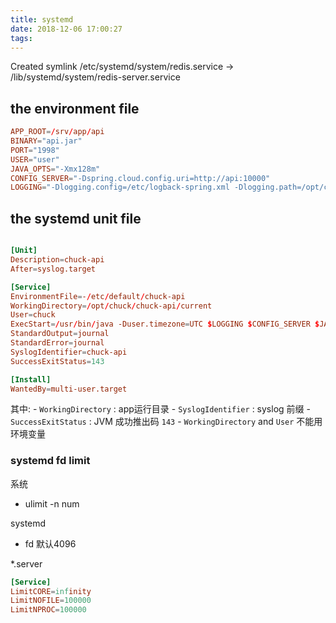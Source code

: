 ```yaml
---
title: systemd
date: 2018-12-06 17:00:27
tags:
---
```



Created symlink /etc/systemd/system/redis.service → /lib/systemd/system/redis-server.service


## the environment file 

```conf
APP_ROOT=/srv/app/api
BINARY="api.jar"
PORT="1998"
USER="user"
JAVA_OPTS="-Xmx128m"
CONFIG_SERVER="-Dspring.cloud.config.uri=http://api:10000"
LOGGING="-Dlogging.config=/etc/logback-spring.xml -Dlogging.path=/opt/chuck/chuck-api/logs"
```


## the systemd unit file

```conf

[Unit]
Description=chuck-api
After=syslog.target

[Service]
EnvironmentFile=-/etc/default/chuck-api
WorkingDirectory=/opt/chuck/chuck-api/current
User=chuck
ExecStart=/usr/bin/java -Duser.timezone=UTC $LOGGING $CONFIG_SERVER $JAVA_OPTS -Dserver.port=${PORT} -jar $BINARY
StandardOutput=journal
StandardError=journal
SyslogIdentifier=chuck-api
SuccessExitStatus=143

[Install]
WantedBy=multi-user.target
```

其中: 
    - `WorkingDirectory` : app运行目录
    - `SyslogIdentifier` : syslog 前缀
    - `SuccessExitStatus` : JVM 成功推出码 `143` 
    - `WorkingDirectory` and `User` 不能用环境变量

### systemd fd limit 

系统 
- ulimit -n num

systemd
- fd 默认4096

*.server
```conf
[Service]
LimitCORE=infinity
LimitNOFILE=100000
LimitNPROC=100000
```
